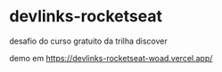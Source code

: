 # devlinks-rocketseat
 desafio do curso gratuito da trilha discover

 demo em https://devlinks-rocketseat-woad.vercel.app/
